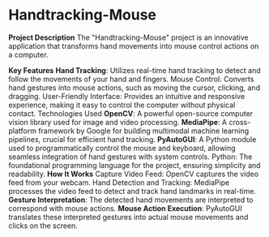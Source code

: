 # Handtracking-Mouse

**Project Description**
The "Handtracking-Mouse" project is an innovative application that transforms hand movements into mouse control actions on a computer.

**Key Features**
**Hand Tracking**: Utilizes real-time hand tracking to detect and follow the movements of your hand and fingers.
Mouse Control: Converts hand gestures into mouse actions, such as moving the cursor, clicking, and dragging.
User-Friendly Interface: Provides an intuitive and responsive experience, making it easy to control the computer without physical contact.
Technologies Used
**OpenCV**: A powerful open-source computer vision library used for image and video processing.
**MediaPipe**: A cross-platform framework by Google for building multimodal machine learning pipelines, crucial for efficient hand tracking.
**PyAutoGUI**: A Python module used to programmatically control the mouse and keyboard, allowing seamless integration of hand gestures with system controls.
Python: The foundational programming language for the project, ensuring simplicity and readability.
**How It Works**
Capture Video Feed: OpenCV captures the video feed from your webcam.
Hand Detection and Tracking: MediaPipe processes the video feed to detect and track hand landmarks in real-time.
**Gesture Interpretation**: The detected hand movements are interpreted to correspond with mouse actions.
**Mouse Action Execution**: PyAutoGUI translates these interpreted gestures into actual mouse movements and clicks on the screen.
